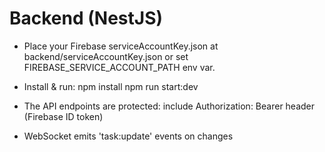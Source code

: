 # Backend (NestJS)

- Place your Firebase serviceAccountKey.json at backend/serviceAccountKey.json or set FIREBASE_SERVICE_ACCOUNT_PATH env var.
- Install & run:
  npm install
  npm run start:dev

- The API endpoints are protected: include Authorization: Bearer <idToken> header (Firebase ID token)
- WebSocket emits 'task:update' events on changes
